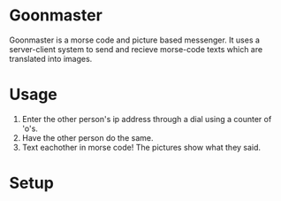 # Goonmaster

Goonmaster is a morse code and picture based messenger. It uses a server-client system to send and recieve morse-code texts which are translated into images.

# Usage

1. Enter the other person's ip address through a dial using a counter of 'o's.
2. Have the other person do the same.
3. Text eachother in morse code! The pictures show what they said.

# Setup

